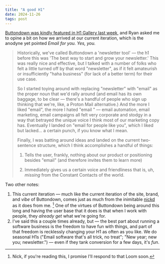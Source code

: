 ```yaml
---
title: "A good H1"
date: 2024-11-26
tags: post
---
```


[Buttondown was kindly featured in H1 Gallery last week](https://h1gallery.com/h1/buttondown), and Ryan asked me to opine a bit on how we arrived at our current iteration, which is the anodyne yet pointed _Email for you. Yes, you._

> Historically, we've called Buttondown a 'newsletter tool' — the h1 before this was 'The best way to start and grow your newsletter.' This was really nice and effective, but I talked with a number of folks who felt a little turned off by that word "newsletter", as if it felt amateurish or insufficiently "haha business" (for lack of a better term) for their use case.
>
> So I started toying around with replacing "newsletter" with "email" as the proper noun that we'd rally around (and email has its own baggage, to be clear — there's a handful of people who sign up thinking that we're, like, a Proton Mail alternative.) And the more I liked "email", the more I hated "email <buzzword>" — email automation, email marketing, email campaigns all felt very corporate and stodgy in a way that betrayed the unique voice I think most of our marketing copy has. Eventually I landed on "email for people like you", which I liked but lacked... a certain punch, if you know what I mean.
>
> Finally, I was batting around ideas and landed on the current two-sentence structure, which I think accomplishes a handful of things:
>
> 1. Tells the user, frankly, nothing about our product or positioning besides "email" (and therefore invites them to learn more)
>
> 2. Immediately gives us a certain voice and friendliness that is, uh, _missing_ from the Constant Contacts of the world.

Two other notes:

1. This current iteration — much like the current iteration of the site, brand, and _vibe_ of Buttondown, comes just as much from the inimitable [nickd](https://nickd.org/) as it does from me. [^1] One of the virtues of Buttondown being around this long and having the user base that it does is that when I work with people, they _already get_ what we're going for.
2. I've said this a couple times already, but — the best part about running a software business is the freedom to have fun with things, and part of that freedom is recklessly changing your H1 as often as you like. We do seasonal H1s ("Email software that's all trick, no treat"; "New year; new you; newsletter.") — even if they tank conversion for a few days, it's _fun_.

[^1]: Nick, if you're reading this, I promise I'll respond to that Loom soon.
